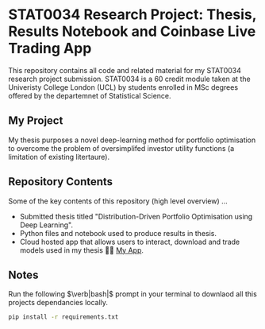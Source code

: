 # STAT0034 Research Project: Thesis, Results Notebook and Coinbase Live Trading App

This repository contains all code and related material for my STAT0034 research project submission. STAT0034 is a 60 credit module taken at the Univeristy College London (UCL) by students enrolled in MSc degrees offered by the departemnet of Statistical Science.

## My Project 

My thesis purposes a novel deep-learning method for portfolio optimisation to overcome the problem of oversimplifed investor utility functions (a limitation of existing litertaure).    

## Repository Contents

Some of the key contents of this repository (high level overview) $\dots$

* Submitted thesis titled "Distribution-Driven Portfolio Optimisation using Deep Learning".
* Python files and notebook used to produce results in thesis.
* Cloud hosted app that allows users to interact, download and trade models used in my thesis 💁‍♂️ [My App](amjadsaidamuclproject.streamlit.app). 

## Notes 

Run the following $\verb|bash|$ prompt in your terminal to downlaod all this projects dependancies locally. 

```bash
pip install -r requirements.txt
```